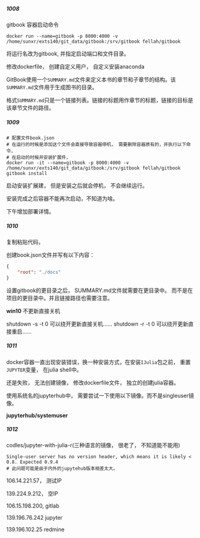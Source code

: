 ##### 1008

gitbook 容器启动命令

```
docker run --name=gitbook -p 8000:4000 -v /home/sunxr/exts140/git_data/gitbook:/srv/gitbook fellah/gitbook 
```

将运行名改为gitbook, 并指定启动端口和文件目录。



修改dockerfile， 创建自定义用户， 自定义安装anaconda

GitBook使用一个`SUMMARY.md`文件来定义本书的章节和子章节的结构。该`SUMMARY.md`文件用于生成图书的目录。

格式`SUMMARY.md`只是一个链接列表。链接的标题用作章节的标题，链接的目标是该章节文件的路径。



##### 1009

```
# 配置文件book.json
# 在运行的时候是添加这个文件会直接导致容器停机， 需要删除容器原有的，并执行以下命令， 
# 在启动的时候并安装扩展件，
docker run -it --name=gitbook -p 8000:4000 -v /home/sunxr/exts140/git_data/gitbook:/srv/gitbook fellah/gitbook gitbook install
```

启动安装扩展建， 但是安装之后就会停机， 不会继续运行。

安装完成之后容器不能再次启动，不知道为啥。

下午增加部署详情。

##### 1010

复制粘贴代码， 

创建book.json文件并写有以下内容：

```json
{
	"root": "./docs"
}
```

设置gitbook的更目录之后， SUMMARY.md文件就需要在更目录中。 而不是在项目的更目录中。并且链接路径也需要注意。



**win10** 不更新直接关机

shutdown -s -t 0 可以绕开更新直接关机…… 
shutdown -r -t 0 可以绕开更新直接重启…… 





##### 1011

docker容器一直出现安装错误，换一种安装方式，在安装`IJulia`包之前， 重置`JUPYTER`变量， 在julia shell中。

还是失败， 无法创建镜像， 修改dockerfile文件， 独立的创建julia容器。



使用系统名的jupyterhub中， 需要尝试一下使用以下镜像。而不是singleuser镜像。

**jupyterhub/systemuser**



##### 1012

codles/jupyter-with-julia-r(三种语言的镜像， 很老了， 不知道能不能用)

```
Single-user server has no version header, which means it is likely < 0.8. Expected 0.9.4
# 此问题可能是由于内外的jupytehub版本相差太大。
```

106.14.221.57， 测试IP

139.224.9.212， 空IP

106.15.198.200, gitlab

139.196.76.242 jupyter

139.196.102.25 redmine


